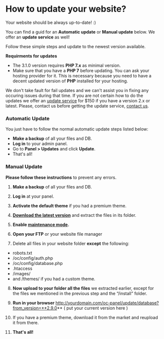 # How to update your website?

Your website should be always up-to-date! :)

You can find a guid for an **Automatic update** or **Manual update** below. We offer an **update service** as well!

Follow these simple steps and update to the newest version available. 

**Requirments for updates**

 

 - The 3.1.0 version requires **PHP 7.x** as minimal version. 
 - Make sure that you have a **PHP 7** before updating. You can ask  your hosting provider for it. This is necessary because you need to have a decent updated version of **PHP** installed for your hosting.

We don't take fault for fail updates and we can't assist you in fixing any occuring issues during that time. If you are not certain how to do the updates we offer an [update service](https://selfhosted.yclas.com/support/installation-or-update.html) for $150 if you have a version 2.x or latest. Please, contact us before getting the update service, [contact us](https://yclas.com/contact/).


### Automatic Update

You just have to follow the normal automatic update steps listed below:

-   **Make a backup**  of all your files and DB.
-   **Log in**  to your admin panel.
-   Go to  **Panel > Updates**  and click  **Update**.
-   That's all!

### Manual Update

**Please follow these instructions**  to prevent any errors.

1.  **Make a backup**  of all your files and DB.  

2.  **Log in**  at your panel.  

3.  **Activate the default theme**  if you had a premium theme.  

4.  **[Download the latest version](https://yclas.com/self-hosted.html)**  and extract the files in its folder.  

5.  **Enable  [maintenance mode](General-Maintenance-mode.md).**  

6.  **Open your FTP**  or your website file manager  

7. Delete all files in your website folder  **except**  the following:  

-   robots.txt
-   /oc/config/auth.php
-   /oc/config/database.php
-   .htaccess
-   /images/
-   and /themes/ if you had a custom theme.

8.  **Now upload to your folder all the files**  we extracted earlier, except for the files we mentioned in the previous step and the “/install” folder.  

9.  **Run in your browser**  http://yourdomain.com/oc-panel/update/database?from_version=**2.9.0** ( put your current version here )  

10. If you have a premium theme, download it from the market and reupload it from there.  

11.  **That's all!**
